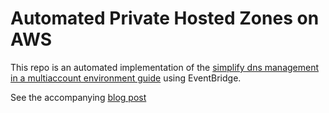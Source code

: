 # Automated Private Hosted Zones on AWS

This repo is an automated implementation of the [simplify dns management in a multiaccount environment guide](https://aws.amazon.com/blogs/security/simplify-dns-management-in-a-multiaccount-environment-with-route-53-resolver/) using EventBridge.

See the accompanying [blog post](https://josharmi.github.io/posts/scalable-dns-with-eventbridge/)
